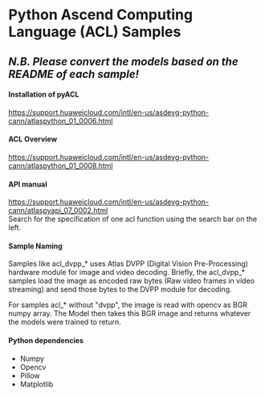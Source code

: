# Python Ascend Computing Language (ACL) Samples
 ## _N.B. Please convert the models based on the README of each sample!_ 

#### Installation of pyACL
https://support.huaweicloud.com/intl/en-us/asdevg-python-cann/atlaspython_01_0006.html
#### ACL Overview
https://support.huaweicloud.com/intl/en-us/asdevg-python-cann/atlaspython_01_0008.html
#### API manual
https://support.huaweicloud.com/intl/en-us/asdevg-python-cann/atlaspyapi_07_0002.html  
Search for the specification of one acl function using the search bar on the left.

#### Sample Naming
Samples like acl_dvpp_* uses Atlas DVPP (Digital Vision Pre-Processing) hardware module for image and video decoding. Briefly, the acl_dvpp_* samples load the image as encoded raw bytes (Raw video frames in video streaming) and send those bytes to the DVPP module for decoding.

For samples acl_* without "dvpp", the image is read with opencv as BGR numpy array. The Model then takes this BGR image and returns whatever the models were trained to return.

#### Python dependencies
- Numpy
- Opencv
- Pillow
- Matplotlib

